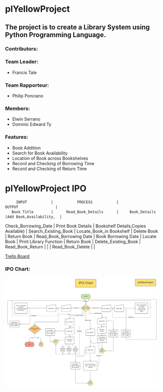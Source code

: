 # plYellowProject
## The project is to create a Library System using Python Programming Language. ##

### Contributors: ###
### Team Leader: ###
  * Francis Tale
### Team  Rapporteur: ###
  * Philip Ponciano
### Members: ### 
  * Elwin Serrano
  * Dominic Edward Ty
  
### Features: ###
  * Book Addition
  * Search for Book Availability
  * Location of Book across Bookshelves
  * Record and Checking of Borrowing Time
  * Record and Checking of Return Time
  
 # plYellowProject IPO
         INPUT           |           PROCESS           |                    OUTPUT                 |
       Book Title        |      Read_Book_Details      |     Book_Details (Add Book,Availability,  |  
   Check_Borrowing_Date  |      Print Book Details     |    Bookshelf Details,Copies Available)    |
   Search_Existing_Book  |   Locate_Book_in Bookshelf  |               Delete Book                 |
       Return Book       |   Read_Book_Borrowing Date  |              Book Borrowing Date          |
       Locate Book       |   Print Library Function    |               Return Book                 |
    Delete_Existing_Book |      Read_Book_Return       |                                           |
                         |      Read_Book_Delete       |                                           |
  
  
  
  
  
  
  
  
  
  
  
  
  



























 [Trello Board](https://trello.com/b/AYQO1KUk/plyellow/ "Trello Board")
 
 ### IPO Chart: ###
 ![picture alt](https://github.com/Fraxinus001/plYellowProject/blob/main/IPO%20chart.png "IPO Chart")
